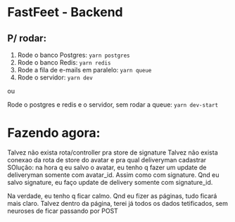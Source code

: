 # FastFeet - Backend

## P/ rodar:

1. Rode o banco Postgres: `yarn postgres`
2. Rode o banco Redis: `yarn redis`
3. Rode a fila de e-mails em paralelo: `yarn queue`
4. Rode o servidor: `yarn dev`

ou

Rode o postgres e redis e o servidor, sem rodar a queue: `yarn dev-start`

# Fazendo agora:

Talvez não exista rota/controller pra store de signature
Talvez não exista conexao da rota de store do avatar e pra qual deliveryman cadastrar
SOlução: na hora q eu salvo o avatar, eu tenho q fazer um update de deliveryman somente com avatar_id.
Assim como com signature. Qnd eu salvo signature, eu faço update de delivery somente com signature_id.

Na verdade, eu tenho q ficar calmo. Qnd eu fizer as páginas, tudo ficará mais claro.
Talvez dentro da página, terei já todos os dados tetificados, sem neuroses de ficar passando por POST
